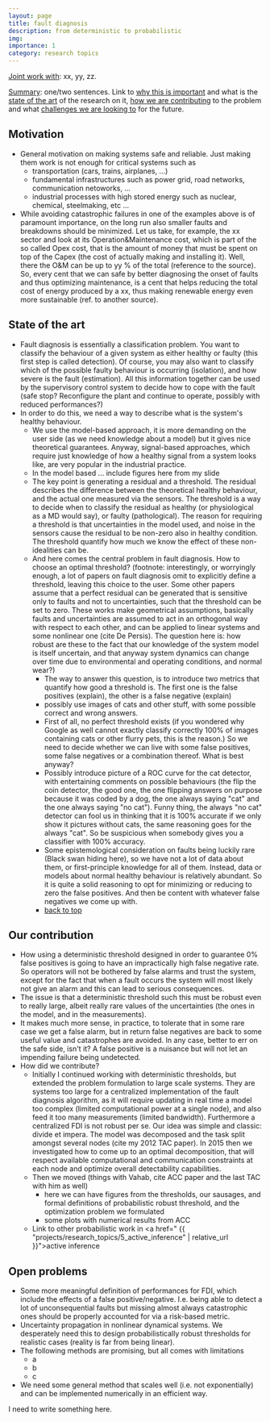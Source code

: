 ```yaml
---
layout: page
title: fault diagnosis
description: from deterministic to probabilistic
img:
importance: 1
category: research topics
---
```


<u>Joint work with</u>: xx, yy, zz.

<u>Summary</u>: one/two sentences. Link to [why this is important](#motivation) and what is the [state of the art](#state-of-the-art) of the research on it, [how we are contributing](#our-contribution) to the problem and what [challenges we are looking to](#open-problems) for the future.

## Motivation

* General motivation on making systems safe and reliable. Just making them work is not enough for critical systems such as
   - transportation (cars, trains, airplanes, ...)
   - fundamental infrastructures such as power grid, road networks, communication netoworks, ...
   - industrial processes with high stored energy such as nuclear, chemical, steelmaking, etc ...
* While avoiding catastrophic failures in one of the examples above is of paramount importance, on the long run also smaller faults and breakdowns should be minimized. Let us take, for example, the xx sector and look at its Operation&Maintenance cost, which is part of the so called Opex cost, that is the amount of money that must be spent on top of the Capex (the cost of actually making and installing it). Well, there the O&M can be up to yy % of the total (reference to the source). So, every cent that we can safe by better diagnosing the onset of faults and thus optimizing maintenance, is a cent that helps reducing the total cost of energy produced by a xx, thus making renewable energy even more sustainable (ref. to another source).

## State of the art

* Fault diagnosis is essentially a classification problem. You want to classify the behaviour of a given system as either healthy or faulty (this first step is called detection). Of course, you may also want to classify which of the possible faulty behaviour is occurring (isolation), and how severe is the fault (estimation). All this information together can be used by the supervisory control system to decide how to cope with the fault (safe stop? Reconfigure the plant and continue to operate, possibly with reduced performances?)
* In order to do this, we need a way to describe what is the system's healthy behaviour.
  * We use the model-based approach, it is more demanding on the user side (as we need knowledge about a model) but it gives nice theoretical guarantees. Anyway, signal-based approaches, which require just knowledge of how a healthy signal from a system looks like, are very popular in the industrial practice.
  * In the model based ... include figures here from my slide
  * The key point is generating a residual and a threshold. The residual describes the difference between the theoretical healthy behaviour, and the actual one measured via the sensors. The threshold is a way to decide when to classify the residual as healthy (or physiological as a MD would say), or faulty (pathological). The reason for requiring a threshold is that uncertainties in the model used, and noise in the sensors cause the residual to be non-zero also in healthy condition. The threshold quantify how much we know the effect of these non-idealities can be.
  * And here comes the central problem in fault diagnosis. How to choose an optimal threshold? (footnote: interestingly, or worryingly enough, a lot of papers on fault diagnosis omit to explicitly define a threshold, leaving this choice to the user. Some other papers assume that a perfect residual can be generated that is sensitive only to faults and not to uncertainties, such that the threshold can be set to zero. These works make geometrical assumptions, basically faults and uncertainties are assumed to act in an orthogonal way with respect to each other, and can be applied to linear systems and some nonlinear one (cite De Persis). The question here is: how robust are these to the fact that our knowledge of the system model is itself uncertain, and that anyway system dynamics can change over time due to environmental and operating conditions, and normal wear?)
    * The way to answer this question, is to introduce two metrics that quantify how good a threshold is. The first one is the false positives (explain), the other is a false negative (explain)
    * possibly use images of cats and other stuff, with some possible correct and wrong answers.
    * First of all, no perfect threshold exists (if you wondered why Google as well cannot exactly classify correctly 100% of images containing cats or other flurry pets, this is the reason.) So we need to decide whether we can live with some false positives, some false negatives or a combination thereof. What is best anyway?
    * Possibly introduce picture of a ROC curve for the cat detector, with entertaining comments on possible behaviours (the flip the coin detector, the good one, the one flipping answers on purpose because it was coded by a dog, the one always saying "cat" and the one always saying "no cat"). Funny thing, the always "no cat" detector can fool us in thinking that it is 100% accurate if we only show it pictures without cats, the same reasoning goes for the always "cat". So be suspicious when somebody gives you a classifier with 100% accuracy.
    * Some epistemological consideration on faults being luckily rare (Black swan hiding here), so we have not a lot of data about them, or first-principle knowledge for all of them. Instead, data or models about normal healthy behaviour is relatively abundant. So it is quite a solid reasoning to opt for minimizing or reducing to zero the false positives. And then be content with whatever false negatives we come up with.
    * [back to top](#motivation)

## Our contribution

* How using a deterministic threshold designed in order to guarantee 0% false positives is going to have an impractically high false negative rate. So operators will not be bothered by false alarms and trust the system, except for the fact that when a fault occurs the system will most likely not give an alarm and this can lead to serious consequences.
* The issue is that a deterministic threshold such this must be robust even to really large, albeit really rare values of the uncertainties (the ones in the model, and in the measurements).
* It makes much more sense, in practice, to tolerate that in some rare case we get a false alarm, but in return false negatives are back to some useful value and catastrophes are avoided. In any case, better to err on the safe side, isn't it? A false positive is a nuisance but will not let an impending failure being undetected.
* How did we contribute?
  * Initially I continued working with deterministic thresholds, but extended the problem formulation to large scale systems. They are systems too large for a centralized implementation of the fault diagnosis algorithm, as it will require updating in real time a model too complex (limited computational power at a single node), and also feed it too many measurements (limited bandwidth). Furthermore a centralized FDI is not robust per se. Our idea was simple and classic: divide et impera. The model was decomposed and the task split amongst several nodes (cite my 2012 TAC paper). In 2015 then we investigated how to come up to an optimal decomposition, that will respect available computational and communication constraints at each node and optimize overall detectability capabilities.
  * Then we moved (things with Vahab, cite ACC paper and the last TAC with him as well)
    * here we can have figures from the thresholds, our sausages, and formal definitions of probabilistic robust threshold, and the optimization problem we formulated
    * some plots with numerical results from ACC
  * Link to other probabilistic work in <a href=" {{ "projects/research_topics/5_active_inference" | relative_url }}">active inference</a>

## Open problems

* Some more meaningful definition of performances for FDI, which include the effects of a false positive/negative. I.e. being able to detect a lot of unconsequential faults but missing almost always catastrophic ones should be properly accounted for via a risk-based metric.
* Uncertainty propagation in nonlinear dynamical systems. We desperately need this to design probabilistically robust thresholds for realistic cases (reality is far from being linear).
* The following methods are promising, but all comes with limitations
  * a
  * b
  * c
* We need some general method that scales well (i.e. not exponentially) and can be implemented numerically in an efficient way.


I need to write something here.
